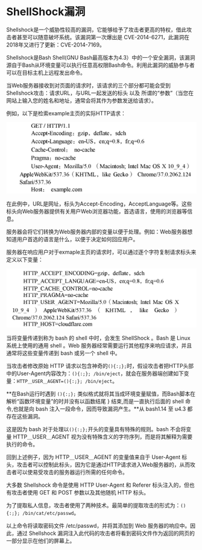 # ShellShock漏洞

Shellshock是一个威胁性较高的漏洞，它能够给予了攻击者更高的特权，借此攻击者甚至可以随意破坏系统。该漏洞第一次爆出是 CVE-2014-6271，此漏洞在2018年又进行了更新：CVE-2014-7169。

Shellshock是Bash Shell(GNU Bash最高版本为4.3）中的一个安全漏洞，该漏洞源自于Bash从环境变量可以执行任意高权限Bash命令。利用此漏洞的威胁参与者可以在目标主机上远程发出命令。

当Web服务器接收到对页面的请求时，该请求的三个部分都可能会受到Shellshock攻击：请求URL，与URL一起发送的标头 以及 所谓的“参数”（当您在网站上输入您的姓名和地址，通常会将其作为参数发送给请求）。

例如，以下是检索example主页的实际HTTP请求：

![](https://raw.githubusercontent.com/shungli923/PicGoImg/master/WLAQ202102006_05200.jpg)

在此例中，URL是网址，标头为Accept-Encoding，AcceptLanguage等。这些标头向Web服务器提供有关用户Web浏览器功能，首选语言，使用的浏览器等信息。

服务器会将它们转换为Web服务器内部的变量以便于处理。例如：Web服务器想知道用户首选的语言是什么，以便于决定如何回应用户。

服务器在响应用户对于exmaple主页的请求时，可以通过逐个字符复制请求标头来定义以下变量：

![](https://raw.githubusercontent.com/shungli923/PicGoImg/master/111.jpg)

当将变量传递到称为 bash 的 shell 中时，会发生 ShellShock 。Bash 是 Linux 系统上使用的通用 shell 。Web 服务器经常需要运行其他程序来响应请求，并且通常将这些变量传递到 bash 或另一个 shell 中。

当攻击者修改原始 HTTP 请求以包含神奇的`(){:;};`时，假设攻击者把HTTP头部中的User-Agent内容改为：`(){:;}; /bin/eject`，就会在服务器端创建如下变量：`HTTP＿USER＿AGENT=(){:;}; /bin/eject`。

**在Bash运行时遇到 `(){:;};` 类似格式就将其当成环境变量赋值，而Bash脚本在解析“函数环境变量”的时并没有以函数结尾 } 结束,而是一直执行后面的 shell 命令,也就是向 bash 注入一段命令，因而导致漏洞产生。**从 bash1.14 至 u4.3 都存在这些漏洞。

这是因为 bash 对于处理以`(){:;};`开头的变量具有特殊的规则。bash 不会将变量 HTTP＿USER＿AGENT 视为没有特殊含义的字符序列，而是将其解释为需要执行的命令。

回到上述例子，因为 HTTP＿USER＿AGENT 的变量值来自于 User-Agent 标头，攻击者可以控制此标头，因为它是通过HTTP请求进入Web服务器的，从而攻击者可以使易受攻击的服务器运行所需的任何命令。

大多数 Shellshock 命令是使用 HTTP User-Agent 和 Referer 标头注入的，但也有攻击者使用 GET 和 POST 参数以及其他随机 HTTP 标头。

为了提取私人信息，攻击者使用了两种技术。最简单的提取攻击的形式为：`(){:;}; /bin/cat/etc/passwd`。

以上命令将读取密码文件  /etc/passwd，并将其添加到 Web 服务器的响应中。因此，通过 Shellshock 漏洞注入此代码的攻击者将看到密码文件作为返回的网页的一部分显示在他们的屏幕上。
